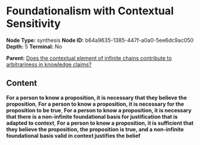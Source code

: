 # Foundationalism with Contextual Sensitivity

**Node Type:** synthesis
**Node ID:** b64a9635-1385-447f-a0a0-5ee6dc9ac050
**Depth:** 5
**Terminal:** No

**Parent:** [Does the contextual element of infinite chains contribute to arbitrariness in knowledge claims?](does-the-contextual-element-of-infinite-chains-contribute-to-arbitrariness-in-knowledge-claims-antithesis-2a088de0-55e4-4bd2-a3eb-53a6550088c7.md)

## Content

**For a person to know a proposition, it is necessary that they believe the proposition**, **For a person to know a proposition, it is necessary for the proposition to be true**, **For a person to know a proposition, it is necessary that there is a non-infinite foundational basis for justification that is adapted to context**, **For a person to know a proposition, it is sufficient that they believe the proposition, the proposition is true, and a non-infinite foundational basis valid in context justifies the belief**
